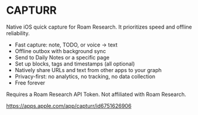 # CAPTURR
Native iOS quick capture for Roam Research. It prioritizes speed and offline reliability.
- Fast capture: note, TODO, or voice → text
- Offline outbox with background sync
- Send to Daily Notes or a specific page
- Set up blocks, tags and timestamps (all optional)
- Natively share URLs and text from other apps to your graph
- Privacy-first: no analytics, no tracking, no data collection
- Free forever

Requires a Roam Research API Token. 
Not affiliated with Roam Research.

https://apps.apple.com/app/capturr/id6751626906
